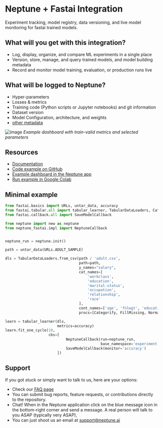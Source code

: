 # Neptune + Fastai Integration

Experiment tracking, model registry, data versioning, and live model monitoring for fastai trained models.

## What will you get with this integration? 

* Log, display, organize, and compare ML experiments in a single place
* Version, store, manage, and query trained models, and model building metadata
* Record and monitor model training, evaluation, or production runs live

## What will be logged to Neptune?

* Hyper-parameters
* Losses & metrics
* Training code (Python scripts or Jupyter notebooks) and git information
* Dataset version
* Model Configuration, architecture, and weights
* [other metadata](https://docs.neptune.ai/you-should-know/what-can-you-log-and-display)

![image](https://user-images.githubusercontent.com/97611089/160639808-bd381089-66c8-4ed5-a895-0c018b378e0a.png)
*Example dashboard with train-valid metrics and selected parameters*


## Resources

* [Documentation](https://docs.neptune.ai/integrations-and-supported-tools/model-training/fastai)
* [Code example on GitHub](https://github.com/neptune-ai/examples/tree/main/integrations-and-supported-tools/fastai/scripts)
* [Example dashboard in the Neptune app](https://app.neptune.ai/o/common/org/fastai-integration/e/FAS-61/dashboard/fastai-dashboard-1f456716-f509-4432-b8b3-a7f5242703b6)
* [Run example in Google Colab](https://colab.research.google.com/github/neptune-ai/examples/blob/main/integrations-and-supported-tools/fastai/notebooks/Neptune_fastai.ipynb)

## Minimal example

```python
from fastai.basics import URLs, untar_data, accuracy
from fastai.tabular.all import tabular_learner, TabularDataLoaders, Categorify, FillMissing, Normalize
from fastai.callback.all import SaveModelCallback

from neptune import new as neptune
from neptune_fastai.impl import NeptuneCallback


neptune_run = neptune.init()

path = untar_data(URLs.ADULT_SAMPLE)

dls = TabularDataLoaders.from_csv(path / 'adult.csv',
                                  path=path,
                                  y_names="salary",
                                  cat_names=[
                                      'workclass',
                                      'education',
                                      'marital-status',
                                      'occupation',
                                      'relationship',
                                      'race'
                                  ],
                                  cont_names=['age', 'fnlwgt', 'education-num'],
                                  procs=[Categorify, FillMissing, Normalize])

learn = tabular_learner(dls,
                        metrics=accuracy)
learn.fit_one_cycle(10,
                    cbs=[
                            NeptuneCallback(run=neptune_run,
                                            base_namespace='experiment'),
                            SaveModelCallback(monitor='accuracy')
                        ])
```

## Support

If you got stuck or simply want to talk to us, here are your options:

* Check our [FAQ page](https://docs.neptune.ai/getting-started/getting-help#frequently-asked-questions)
* You can submit bug reports, feature requests, or contributions directly to the repository.
* Chat! When in the Neptune application click on the blue message icon in the bottom-right corner and send a message. A real person will talk to you ASAP (typically very ASAP),
* You can just shoot us an email at support@neptune.ai

